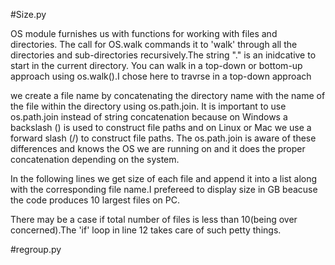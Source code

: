 #Size.py

OS module furnishes us with functions for working with files and directories.
The call for OS.walk commands it to 'walk' through all the directories and sub-directories recursively.The string "."
is an inidcative to start in the current directory.
You can walk in a top-down or bottom-up approach using os.walk().I chose here to travrse in a top-down approach 

we create a file name by concatenating the directory name with the name of the file within the directory using os.path.join. It is important to use os.path.join instead of string concatenation because on Windows  a backslash (\) is used to construct file paths and on Linux or Mac we use a forward slash (/) to construct file paths. The os.path.join is aware of these differences and knows the OS we are running on and it does the proper concatenation depending on the system. 

In the following lines we get size of each file and append it into a list along with the corresponding file name.I prefereed to display size in GB beacuse the code produces 10 largest files on PC.

There may be a case if total number of files is less than 10(being over concerned).The 'if' loop in line 12 takes care of such petty things.

#regroup.py

